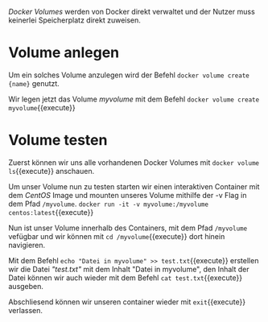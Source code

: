 _Docker Volumes_ werden von Docker direkt verwaltet und der Nutzer muss keinerlei Speicherplatz direkt zuweisen.

# Volume anlegen

Um ein solches Volume anzulegen wird der Befehl `docker volume create {name}` genutzt.

Wir legen jetzt das Volume _myvolume_ mit dem Befehl `docker volume create myvolume`{{execute}}

# Volume testen

Zuerst können wir uns alle vorhandenen Docker Volumes mit `docker volume ls`{{execute}} anschauen.

Um unser Volume nun zu testen starten wir einen interaktiven Container mit dem _CentOS_ Image und mounten unseres Volume mithilfe der -v Flag in dem Pfad `/myvolume`.
`docker run -it -v myvolume:/myvolume centos:latest`{{execute}}

Nun ist unser Volume innerhalb des Containers, mit dem Pfad `/myvolume` vefügbar und wir können mit `cd /myvolume`{{execute}} dort hinein navigieren.

Mit dem Befehl `echo "Datei in myvolume" >> test.txt`{{execute}} erstellen wir die Datei _"test.txt"_ mit dem Inhalt "Datei in myvolume", den Inhalt der Datei können wir auch wieder mit dem Befehl `cat test.txt`{{execute}} ausgeben.

Abschliesend können wir unseren container wieder mit `exit`{{execute}} verlassen.
